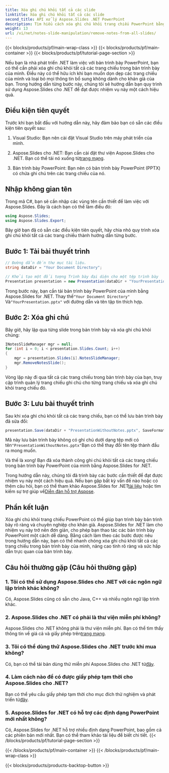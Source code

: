 ```yaml
---
title: Xóa ghi chú khỏi tất cả các slide
linktitle: Xóa ghi chú khỏi tất cả các slide
second_title: API xử lý Aspose.Slides .NET PowerPoint
description: Tìm hiểu cách xóa ghi chú khỏi trang chiếu PowerPoint bằng Aspose.Slides for .NET. Làm cho bài thuyết trình của bạn sạch sẽ và chuyên nghiệp hơn.
weight: 13
url: /vi/net/notes-slide-manipulation/remove-notes-from-all-slides/
---
```


{{< blocks/products/pf/main-wrap-class >}}
{{< blocks/products/pf/main-container >}}
{{< blocks/products/pf/tutorial-page-section >}}


Nếu bạn là nhà phát triển .NET làm việc với bản trình bày PowerPoint, bạn có thể cần phải xóa ghi chú khỏi tất cả các trang chiếu trong bản trình bày của mình. Điều này có thể hữu ích khi bạn muốn dọn dẹp các trang chiếu của mình và loại bỏ mọi thông tin bổ sung không dành cho khán giả của bạn. Trong hướng dẫn từng bước này, chúng tôi sẽ hướng dẫn bạn quy trình sử dụng Aspose.Slides cho .NET để đạt được nhiệm vụ này một cách hiệu quả.

## Điều kiện tiên quyết

Trước khi bạn bắt đầu với hướng dẫn này, hãy đảm bảo bạn có sẵn các điều kiện tiên quyết sau:

1. Visual Studio: Bạn nên cài đặt Visual Studio trên máy phát triển của mình.

2.  Aspose.Slides cho .NET: Bạn cần cài đặt thư viện Aspose.Slides cho .NET. Bạn có thể tải nó xuống từ[trang mạng](https://releases.aspose.com/slides/net/).

3. Bản trình bày PowerPoint: Bạn nên có bản trình bày PowerPoint (PPTX) có chứa ghi chú trên các trang chiếu của nó.

## Nhập không gian tên

Trong mã C#, bạn sẽ cần nhập các vùng tên cần thiết để làm việc với Aspose.Slides. Đây là cách bạn có thể làm điều đó:

```csharp
using Aspose.Slides;
using Aspose.Slides.Export;
```

Bây giờ bạn đã có sẵn các điều kiện tiên quyết, hãy chia nhỏ quy trình xóa ghi chú khỏi tất cả các trang chiếu thành hướng dẫn từng bước.

## Bước 1: Tải bài thuyết trình

```csharp
// Đường dẫn đến thư mục tài liệu.
string dataDir = "Your Document Directory";

// Khởi tạo một đối tượng Trình bày đại diện cho một tệp trình bày
Presentation presentation = new Presentation(dataDir + "YourPresentation.pptx");
```

 Trong bước này, bạn cần tải bản trình bày PowerPoint của mình bằng Aspose.Slides for .NET. Thay thế`"Your Document Directory"` Và`"YourPresentation.pptx"` với đường dẫn và tên tập tin thích hợp.

## Bước 2: Xóa ghi chú

Bây giờ, hãy lặp qua từng slide trong bản trình bày và xóa ghi chú khỏi chúng:

```csharp
INotesSlideManager mgr = null;
for (int i = 0; i < presentation.Slides.Count; i++)
{
    mgr = presentation.Slides[i].NotesSlideManager;
    mgr.RemoveNotesSlide();
}
```

Vòng lặp này đi qua tất cả các trang chiếu trong bản trình bày của bạn, truy cập trình quản lý trang chiếu ghi chú cho từng trang chiếu và xóa ghi chú khỏi trang chiếu đó.

## Bước 3: Lưu bài thuyết trình

Sau khi xóa ghi chú khỏi tất cả các trang chiếu, bạn có thể lưu bản trình bày đã sửa đổi:

```csharp
presentation.Save(dataDir + "PresentationWithoutNotes.pptx", SaveFormat.Pptx);
```

 Mã này lưu bản trình bày không có ghi chú dưới dạng tệp mới có tên`"PresentationWithoutNotes.pptx"`Bạn có thể thay đổi tên tệp thành đầu ra mong muốn.

Và thế là xong! Bạn đã xóa thành công ghi chú khỏi tất cả các trang chiếu trong bản trình bày PowerPoint của mình bằng Aspose.Slides for .NET.

 Trong hướng dẫn này, chúng tôi đã trình bày các bước cần thiết để đạt được nhiệm vụ này một cách hiệu quả. Nếu bạn gặp bất kỳ vấn đề nào hoặc có thêm câu hỏi, bạn có thể tham khảo Aspose.Slides for .NET[tài liệu](https://reference.aspose.com/slides/net/) hoặc tìm kiếm sự trợ giúp về[Diễn đàn hỗ trợ Aspose](https://forum.aspose.com/).

## Phần kết luận

Xóa ghi chú khỏi trang chiếu PowerPoint có thể giúp bạn trình bày bản trình bày rõ ràng và chuyên nghiệp cho khán giả. Aspose.Slides for .NET làm cho nhiệm vụ này trở nên đơn giản, cho phép bạn thao tác các bản trình bày PowerPoint một cách dễ dàng. Bằng cách làm theo các bước được nêu trong hướng dẫn này, bạn có thể nhanh chóng xóa ghi chú khỏi tất cả các trang chiếu trong bản trình bày của mình, nâng cao tính rõ ràng và sức hấp dẫn trực quan của bản trình bày.

## Câu hỏi thường gặp (Câu hỏi thường gặp)

### 1. Tôi có thể sử dụng Aspose.Slides cho .NET với các ngôn ngữ lập trình khác không?

Có, Aspose.Slides cũng có sẵn cho Java, C++ và nhiều ngôn ngữ lập trình khác.

### 2. Aspose.Slides cho .NET có phải là thư viện miễn phí không?

 Aspose.Slides cho .NET không phải là thư viện miễn phí. Bạn có thể tìm thấy thông tin về giá cả và giấy phép trên[trang mạng](https://purchase.aspose.com/buy).

### 3. Tôi có thể dùng thử Aspose.Slides cho .NET trước khi mua không?

 Có, bạn có thể tải bản dùng thử miễn phí Aspose.Slides cho .NET từ[đây](https://releases.aspose.com/).

### 4. Làm cách nào để có được giấy phép tạm thời cho Aspose.Slides cho .NET?

 Bạn có thể yêu cầu giấy phép tạm thời cho mục đích thử nghiệm và phát triển từ[đây](https://purchase.aspose.com/temporary-license/).

### 5. Aspose.Slides for .NET có hỗ trợ các định dạng PowerPoint mới nhất không?

Có, Aspose.Slides for .NET hỗ trợ nhiều định dạng PowerPoint, bao gồm cả các phiên bản mới nhất. Bạn có thể tham khảo tài liệu để biết chi tiết.
{{< /blocks/products/pf/tutorial-page-section >}}

{{< /blocks/products/pf/main-container >}}
{{< /blocks/products/pf/main-wrap-class >}}

{{< blocks/products/products-backtop-button >}}
